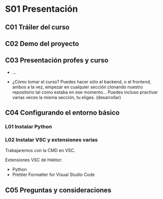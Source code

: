 # S01 Presentación

## C01 Tráiler del curso

## C02 Demo del proyecto

## C03 Presentación profes y curso

- ...

- ¿Cómo tomar el curso? Puedes hacer sólo el backend, o el frontend, ambos a la vez, empezar en cualquier sección clonando nuestro repositorio tal como estaba en ese momento... Puedes incluso practivar varias veces la misma sección, tu eliges. (desarrollar)

## C04 Configurando el entorno básico

### L01 Instalar Python

### L02 Instalar VSC y extensiones varias

Trabajaremos con la CMD en VSC.

Extensiones VSC de Hektor:

- Python
- Prettier Formatter for Visual Studio Code

## C05 Preguntas y consideraciones
